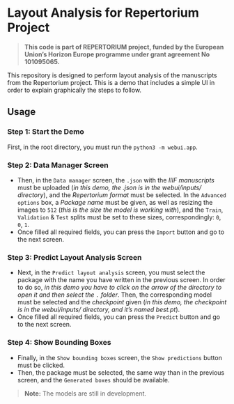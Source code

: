 # Layout Analysis for Repertorium Project

> **This code is part of REPERTORIUM project, funded by the European Union’s Horizon Europe programme under grant agreement No 101095065.**

This repository is designed to perform layout analysis of the manuscripts from the Repertorium project. This is a demo that includes a simple UI in order to explain graphically the steps to follow.

## Usage

### Step 1: Start the Demo

First, in the root directory, you must run the `python3 -m webui.app`.

### Step 2: Data Manager Screen

- Then, in the `Data manager` screen, the `.json` with the *IIIF manuscripts* must be uploaded (*in this demo, the .json is in the webui/inputs/ directory*), and the *Repertorium format* must be selected. In the `Advanced options` box, a *Package name* must be given, as well as resizing the images to `512` (*this is the size the model is working with*), and the `Train`, `Validation` & `Test` splits must be set to these sizes, correspondingly: `0`, `0`, `1`.
- Once filled all required fields, you can press the `Import` button and go to the next screen.

### Step 3: Predict Layout Analysis Screen

- Next, in the `Predict layout analysis` screen, you must select the package with the name you have written in the previous screen. In order to do so, *in this demo you have to click on the arrow of the directory to open it and then select the `.` folder*. Then, the corresponding model must be selected and the *checkpoint* given (*in this demo, the checkpoint is in the webui/inputs/ directory, and it’s named best.pt*).
- Once filled all required fields, you can press the `Predict` button and go to the next screen.

### Step 4: Show Bounding Boxes

- Finally, in the `Show bounding boxes` screen, the `Show predictions` button must be clicked.
- Then, the package must be selected, the same way than in the previous screen, and the `Generated boxes` should be available.


> **Note:** The models are still in development.
